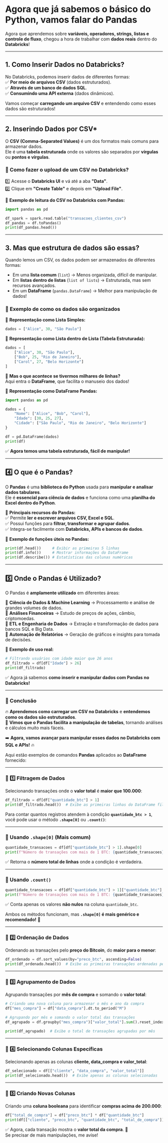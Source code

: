 # Agora que já sabemos o básico do Python, vamos falar do Pandas

Agora que aprendemos sobre **variáveis, operadores, strings, listas e controle de fluxo**, chegou a hora de trabalhar com **dados reais** dentro do **Databricks**!  

---

## 1. Como Inserir Dados no Databricks?

No Databricks, podemos inserir dados de diferentes formas:  
✅ **Por meio de arquivos CSV** (dados estruturados).  
✅ **Através de um banco de dados SQL**.  
✅ **Consumindo uma API externa** (dados dinâmicos).  

Vamos começar **carregando um arquivo CSV** e entendendo como esses dados são estruturados!  

---

## 2. Inserindo Dados por CSV*

O **CSV (Comma-Separated Values)** é um dos formatos mais comuns para armazenar dados.  
Ele é uma **tabela estruturada** onde os valores são separados por **vírgulas** ou **pontos e vírgulas**.

### **📌 Como fazer o upload de um CSV no Databricks?**  
1️⃣ Acesse o **Databricks UI** e vá até a aba **"Data"**.  
2️⃣ Clique em **"Create Table"** e depois em **"Upload File"**.  

📌 **Exemplo de leitura do CSV no Databricks com Pandas:**
```python
import pandas as pd

df_spark = spark.read.table("transacoes_clientes_csv")
df_pandas = df.toPandas()
print(df_pandas.head())
```

---

## 3. Mas que estrutura de dados são essas?

Quando lemos um CSV, os dados podem ser armazenados de diferentes formas:  
- Em uma **lista comum** (`list`) → Menos organizada, difícil de manipular.  
- Em **listas dentro de listas** (`list of lists`) → Estruturada, mas sem recursos avançados.  
- Em um **DataFrame** (`pandas.DataFrame`) → Melhor para manipulação de dados!  

### **📌 Exemplo de como os dados são organizados**  

🔹 **Representação como Lista Simples:**
```python
dados = ["Alice", 30, "São Paulo"]
```

🔹 **Representação como Lista dentro de Lista (Tabela Estruturada):**
```python
dados = [
    ["Alice", 30, "São Paulo"],
    ["Bob", 25, "Rio de Janeiro"],
    ["Carol", 27, "Belo Horizonte"]
]
```
📌 **Mas o que acontece se tivermos milhares de linhas?**  
Aqui entra o **DataFrame**, que facilita o manuseio dos dados!

🔹 **Representação como DataFrame Pandas:**
```python
import pandas as pd

dados = {
    "Nome": ["Alice", "Bob", "Carol"],
    "Idade": [30, 25, 27],
    "Cidade": ["São Paulo", "Rio de Janeiro", "Belo Horizonte"]
}

df = pd.DataFrame(dados)
print(df)
```

✅ **Agora temos uma tabela estruturada, fácil de manipular!**

---

## **4️⃣ O que é o Pandas?**  

O **Pandas** é uma **biblioteca do Python** usada para **manipular e analisar dados tabulares**.  
Ele é **essencial para ciência de dados** e funciona como uma **planilha do Excel dentro do Python**.

📌 **Principais recursos do Pandas:**  
✅ Permite **ler e escrever arquivos CSV, Excel e SQL**.  
✅ Possui funções para **filtrar, transformar e agrupar dados**.  
✅ Integra-se facilmente com **Databricks, APIs e bancos de dados**.  

🔹 **Exemplo de funções úteis no Pandas:**  
```python
print(df.head())     # Exibir as primeiras 5 linhas
print(df.info())     # Mostrar informações do DataFrame
print(df.describe()) # Estatísticas das colunas numéricas
```

---

## **5️⃣ Onde o Pandas é Utilizado?**  

O Pandas é **amplamente utilizado** em diferentes áreas:

🔹 **Ciência de Dados & Machine Learning** → Processamento e análise de grandes volumes de dados.  
🔹 **Análises Financeiras** → Estudo de preços de ações, câmbio, criptomoedas.  
🔹 **ETL e Engenharia de Dados** → Extração e transformação de dados para bancos SQL e Big Data.  
🔹 **Automação de Relatórios** → Geração de gráficos e insights para tomada de decisões.  

📌 **Exemplo de uso real:**
```python
# Filtrando usuários com idade maior que 26 anos
df_filtrado = df[df["Idade"] > 26]
print(df_filtrado)
```

✅ Agora já sabemos **como inserir e manipular dados com Pandas no Databricks!**  

---

### **📌 Conclusão**
🔥 **Aprendemos como carregar um CSV no Databricks** e **entendemos como os dados são estruturados**.  
🚀 **Vimos que o Pandas facilita a manipulação de tabelas**, tornando análises e cálculos muito mais fáceis.  

➡️ **Agora, vamos avançar para manipular esses dados no Databricks com SQL e APIs!** 🔥

Aqui estão exemplos de comandos **Pandas** aplicados ao **DataFrame** fornecido:

---

### **📌 1️⃣ Filtragem de Dados**
Selecionando transações onde o **valor total** é **maior que 100.000**:

```python
df_filtrado = df[df["quantidade_btc"] > 1]
print(df_filtrado.head())  # Exibe as primeiras linhas do DataFrame filtrado
```


Para contar quantos registros atendem à condição **`quantidade_btc > 1`**, você pode usar o método **`.shape[0]`** ou **`.count()`**:

---

### **📌 Usando `.shape[0]` (Mais comum)**
```python
quantidade_transacoes = df[df["quantidade_btc"] > 1].shape[0]
print(f"Número de transações com mais de 1 BTC: {quantidade_transacoes}")
```
✅ Retorna o **número total de linhas** onde a condição é verdadeira.

---

### **📌 Usando `.count()`**
```python
quantidade_transacoes = df[df["quantidade_btc"] > 1]["quantidade_btc"].count()
print(f"Número de transações com mais de 1 BTC: {quantidade_transacoes}")
```
✅ Conta apenas os valores **não nulos** na coluna `quantidade_btc`.

Ambos os métodos funcionam, mas **`.shape[0]` é mais genérico e recomendado!** 🚀


---

### **📌 2️⃣ Ordenação de Dados**
Ordenando as transações pelo **preço do Bitcoin**, do **maior para o menor**:

```python
df_ordenado = df.sort_values(by="preco_btc", ascending=False)
print(df_ordenado.head())  # Exibe as primeiras transações ordenadas pelo preço do BTC
```

---

### **📌 3️⃣ Agrupamento de Dados**
Agrupando transações por **mês de compra** e somando o **valor total**:

```python
# Criando uma nova coluna para armazenar o mês e ano da compra
df["mes_compra"] = df["data_compra"].dt.to_period("M")

# Agrupando por mês e somando o valor total das transações
df_agrupado = df.groupby("mes_compra")["valor_total"].sum().reset_index()

print(df_agrupado)  # Exibe o total de transações agrupadas por mês
```

---

### **📌 4️⃣ Selecionando Colunas Específicas**
Selecionando apenas as colunas **cliente, data_compra e valor_total**:

```python
df_selecionado = df[["cliente", "data_compra", "valor_total"]]
print(df_selecionado.head())  # Exibe apenas as colunas selecionadas
```

---

### **📌 5️⃣ Criando Novas Colunas**
Criando uma **coluna booleana** para identificar **compras acima de 200.000**:

```python
df["total_de_compra"] = df["preco_btc"] * df["quantidade_btc"]
print(df[["cliente", "preco_btc", "quantidade_btc", "total_de_compra"]].head())
```
✅ Agora, cada transação mostra o **valor total da compra**. 🚀  
Se precisar de mais manipulações, me avise!
